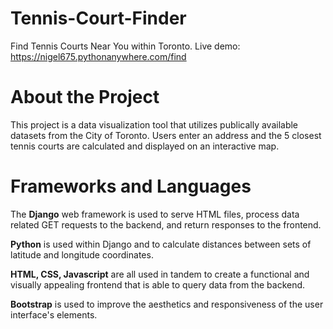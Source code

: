 # Tennis-Court-Finder
Find Tennis Courts Near You within Toronto. Live demo: https://nigel675.pythonanywhere.com/find

# About the Project
This project is a data visualization tool that utilizes publically available datasets from the City of Toronto. Users enter an address and the 5 closest tennis courts are calculated and displayed on an interactive map. 

# Frameworks and Languages
The <b>Django</b> web framework is used to serve HTML files, process data related GET requests to the backend, and return responses to the frontend.

<b>Python</b> is used within Django and to calculate distances between sets of latitude and longitude coordinates. 

<b>HTML, CSS, Javascript</b> are all used in tandem to create a functional and visually appealing frontend that is able to query data from the backend.

<b>Bootstrap</b> is used to improve the aesthetics and responsiveness of the user interface's elements.
